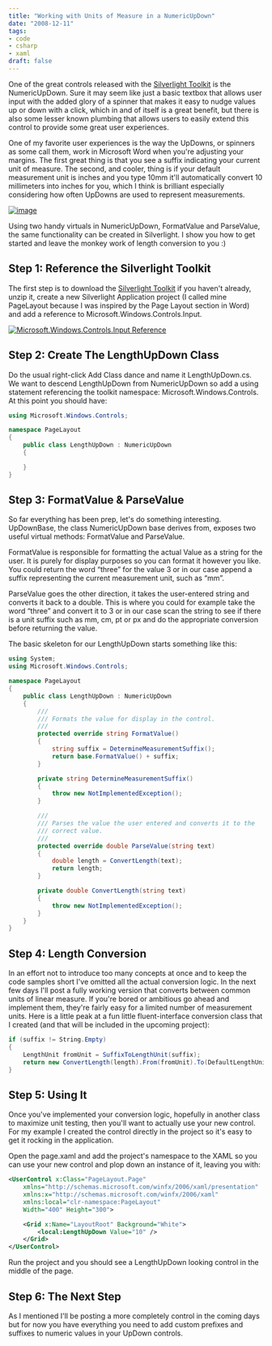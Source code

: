 ```yaml
---
title: "Working with Units of Measure in a NumericUpDown"
date: "2008-12-11"
tags:
- code
- csharp
- xaml
draft: false
---
```


One of the great controls released with the [Silverlight Toolkit](http://www.codeplex.com/Silverlight) is the NumericUpDown. Sure it may seem like just a basic textbox that allows user input with the added glory of a spinner that makes it easy to nudge values up or down with a click, which in and of itself is a great benefit, but there is also some lesser known plumbing that allows users to easily extend this control to provide some great user experiences.

One of my favorite user experiences is the way the UpDowns, or spinners as some call them, work in Microsoft Word when you're adjusting your margins. The first great thing is that you see a suffix indicating your current unit of measure. The second, and cooler, thing is if your default measurement unit is inches and you type 10mm it'll automatically convert 10 millimeters into inches for you, which I think is brilliant especially considering how often UpDowns are used to represent measurements.

[![image](/images/CreatingaMeasurementUpDownfromaNumericUp_image_8_thumb.png "image")](/images/CreatingaMeasurementUpDownfromaNumericUp_image_8.png)

Using two handy virtuals in NumericUpDown, FormatValue and ParseValue, the same functionality can be created in Silverlight. I show you how to get started and leave the monkey work of length conversion to you :)

## Step 1: Reference the Silverlight Toolkit

The first step is to download the [Silverlight Toolkit](http://www.codeplex.com/Silverlight) if you haven't already, unzip it, create a new Silverlight Application project (I called mine PageLayout because I was inspired by the Page Layout section in Word) and add a reference to Microsoft.Windows.Controls.Input.

[![Microsoft.Windows.Controls.Input Reference](/images/CreatingaMeasurementUpDownfromaNumericUp_2_thumb.png "Microsoft.Windows.Controls.Input Reference")](/images/CreatingaMeasurementUpDownfromaNumericUp_2.png)

## Step 2: Create The LengthUpDown Class

Do the usual right-click Add Class dance and name it LengthUpDown.cs. We want to descend LengthUpDown from NumericUpDown so add a using statement referencing the toolkit namespace: Microsoft.Windows.Controls. At this point you should have:

```csharp
using Microsoft.Windows.Controls;

namespace PageLayout
{
    public class LengthUpDown : NumericUpDown
    {

    }
}
```

## Step 3: FormatValue & ParseValue

So far everything has been prep, let's do something interesting. UpDownBase, the class NumericUpDown base derives from, exposes two useful virtual methods: FormatValue and ParseValue.

FormatValue is responsible for formatting the actual Value as a string for the user. It is purely for display purposes so you can format it however you like. You could return the word &ldquo;three&rdquo; for the value 3 or in our case append a suffix representing the current measurement unit, such as &ldquo;mm&rdquo;.

ParseValue goes the other direction, it takes the user-entered string and converts it back to a double. This is where you could for example take the word &ldquo;three&rdquo; and convert it to 3 or in our case scan the string to see if there is a unit suffix such as mm, cm, pt or px and do the appropriate conversion before returning the value.

The basic skeleton for our LengthUpDown starts something like this:

```csharp
using System;
using Microsoft.Windows.Controls;

namespace PageLayout
{
    public class LengthUpDown : NumericUpDown
    {
        ///
        /// Formats the value for display in the control.
        ///
        protected override string FormatValue()
        {
            string suffix = DetermineMeasurementSuffix();
            return base.FormatValue() + suffix;
        }

        private string DetermineMeasurementSuffix()
        {
            throw new NotImplementedException();
        }

        ///
        /// Parses the value the user entered and converts it to the
        /// correct value.
        ///
        protected override double ParseValue(string text)
        {
            double length = ConvertLength(text);
            return length;
        }

        private double ConvertLength(string text)
        {
            throw new NotImplementedException();
        }
    }
}
```

## Step 4: Length Conversion

In an effort not to introduce too many concepts at once and to keep the code samples short I've omitted all the actual conversion logic. In the next few days I'll post a fully working version that converts between common units of linear measure. If you're bored or ambitious go ahead and implement them, they're fairly easy for a limited number of measurement units. Here is a little peak at a fun little fluent-interface conversion class that I created (and that will be included in the upcoming project):

```csharp
if (suffix != String.Empty)
{
    LengthUnit fromUnit = SuffixToLengthUnit(suffix);
    return new ConvertLength(length).From(fromUnit).To(DefaultLengthUnit);
}
```

## Step 5: Using It

Once you've implemented your conversion logic, hopefully in another class to maximize unit testing, then you'll want to actually use your new control. For my example I created the control directly in the project so it's easy to get it rocking in the application.

Open the page.xaml and add the project's namespace to the XAML so you can use your new control and plop down an instance of it, leaving you with:

```xml
<UserControl x:Class="PageLayout.Page"
    xmlns="http://schemas.microsoft.com/winfx/2006/xaml/presentation"
    xmlns:x="http://schemas.microsoft.com/winfx/2006/xaml"
    xmlns:local="clr-namespace:PageLayout"
    Width="400" Height="300">

    <Grid x:Name="LayoutRoot" Background="White">
        <local:LengthUpDown Value="10" />
    </Grid>
</UserControl>
```

Run the project and you should see a LengthUpDown looking control in the middle of the page.

## Step 6: The Next Step

As I mentioned I'll be posting a more completely control in the coming days but for now you have everything you need to add custom prefixes and suffixes to numeric values in your UpDown controls.
